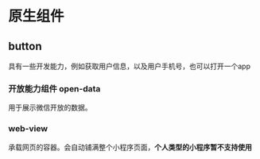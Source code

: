 # 原生组件

## button

具有一些开发能力，例如获取用户信息，以及用户手机号，也可以打开一个app

### 开放能力组件 open-data

用于展示微信开放的数据。

### web-view 

承载网页的容器。会自动铺满整个小程序页面，**个人类型的小程序暂不支持使用**

